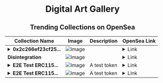 <div align="center">

# Digital Art Gallery

## Trending Collections on OpenSea

| Collection Name                       | Image                                                                                     | Description                       | OpenSea Link                                                                                          |
|---------------------------------------|-------------------------------------------------------------------------------------------|-----------------------------------|--------------------------------------------------------------------------------------------------------|
| **<details><summary>0x2c266ef23cf25...</summary>0x2c266ef23cf258349526680dd1653f536c6a3ab9</details>** | ![Image](https://i.seadn.io/s/raw/files/0120dbe70465f91ae019e541cba50a56.jpg?w=500&auto=format?w=200&auto=format) |  | <details><summary>Link</summary>[0x2c266ef23cf258349526680dd1653f536c6a3ab9](https://opensea.io/collection/0x2c266ef23cf258349526680dd1653f536c6a3ab9)</details> |
| **Disintegration** | ![Image](https://i.seadn.io/s/raw/files/484081be94cd5c6b9dd0e1f252c4715d.jpg?w=500&auto=format?w=200&auto=format) |  | <details><summary>Link</summary>[Disintegration](https://opensea.io/collection/disintegration-4)</details> |
| **<details><summary>E2E Test ERC115...</summary>E2E Test ERC1155</details>** | ![Image](https://raw.seadn.io/files/b031bbd758030aa450f68c0605f21d4d.svg?w=200&auto=format) | A test token | <details><summary>Link</summary>[E2E Test ERC1155](https://opensea.io/collection/e2e-test-erc1155-1252)</details> |
| **<details><summary>E2E Test ERC115...</summary>E2E Test ERC1155</details>** | ![Image](https://raw.seadn.io/files/31e02f1caa7e0c6aff00051785c655f1.svg?w=200&auto=format) | A test token | <details><summary>Link</summary>[E2E Test ERC1155](https://opensea.io/collection/e2e-test-erc1155-1251)</details> |

</div>